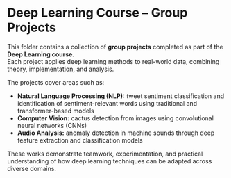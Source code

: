 # Deep Learning Course – Group Projects

This folder contains a collection of **group projects** completed as part of the **Deep Learning course**.  
Each project applies deep learning methods to real-world data, combining theory, implementation, and analysis.

The projects cover areas such as:
- **Natural Language Processing (NLP):** tweet sentiment classification and identification of sentiment-relevant words using traditional and transformer-based models  
- **Computer Vision:** cactus detection from images using convolutional neural networks (CNNs)  
- **Audio Analysis:** anomaly detection in machine sounds through deep feature extraction and classification models  

These works demonstrate teamwork, experimentation, and practical understanding of how deep learning techniques can be adapted across diverse domains.

